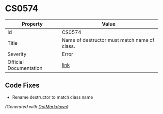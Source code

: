 # CS0574

| Property               | Value                                                             |
| ---------------------- | ----------------------------------------------------------------- |
| Id                     | CS0574                                                            |
| Title                  | Name of destructor must match name of class\.                     |
| Severity               | Error                                                             |
| Official Documentation | [link](http://docs.microsoft.com/en-us/dotnet/csharp/misc/cs0574) |

## Code Fixes

* Rename destructor to match class name

*\(Generated with [DotMarkdown](http://github.com/JosefPihrt/DotMarkdown)\)*